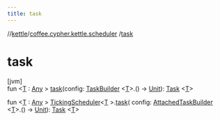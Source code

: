 ```yaml
---
title: task
---
```

//[kettle](../../index.html)/[coffee.cypher.kettle.scheduler](index.html)
/[task](task.html)

# task

[jvm]\
fun
&lt;[T](task.html) : [Any](https://kotlinlang.org/api/latest/jvm/stdlib/kotlin/-any/index.html)
&gt; [task](task.html)(config: [TaskBuilder](-task-builder/index.html)
&lt;[T](task.html)&gt;.()
-&gt; [Unit](https://kotlinlang.org/api/latest/jvm/stdlib/kotlin/-unit/index.html)): [Task](-task/index.html)
&lt;[T](task.html)&gt;

fun
&lt;[T](task.html) : [Any](https://kotlinlang.org/api/latest/jvm/stdlib/kotlin/-any/index.html)
&gt; [TickingScheduler](-ticking-scheduler/index.html)&lt;[T](task.html)
&gt;.[task](task.html)(
config: [AttachedTaskBuilder](-attached-task-builder/index.html)
&lt;[T](task.html)&gt;.()
-&gt; [Unit](https://kotlinlang.org/api/latest/jvm/stdlib/kotlin/-unit/index.html)): [Task](-task/index.html)
&lt;[T](task.html)&gt;




